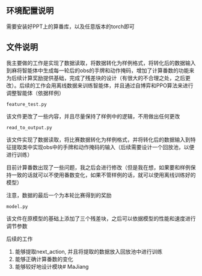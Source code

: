 ## 环境配置说明

需要安装好PPT上的算番库，以及任意版本的torch即可

## 文件说明

我主要做的工作是实现了数据读取，将数据转化为样例格式，将转化后的数据输入到麻将智能体中生成每一轮后的obs的手牌和动作掩码，增加了计算番数的功能来为后续计算奖励提供基础，完成了残差块的设计（有很大的不合理之处，之后更改）。后续的工作会用离线数据来训练智能体，并且通过自博弈和PPO算法来进行调整智能体（依据样例）

`feature_test.py`

该文件更改了一些内容，并且尽量保持了样例中的逻辑，不用做出任何更改

`read_to_output.py`

该文件实现了数据读取，将比赛数据转化为样例格式，并将转化后的数据输入到特征提取类中实现obs中的手牌和动作掩码的输入（后续需要设计一个回放池，以便进行训练）

目前计算番数出现了一些问题，我之后会进行修改（但是我在想，如果要和样例保持一致的话就可以不使用番数变化，如果不管样例的话，就可以使用离线训练好的模型）

注意，数据的最后一个为本轮比赛得到的奖励

`model.py`

该文件在原模型的基础上添加了三个残差块，之后可以依据模型的性能和速度进行调节参数

后续的工作

1. 能够提取next_action, 并且将提取的数据放入回放池中进行训练
2. 能够正确计算番数的变化
3. 能够较好地设计模块# MaJiang